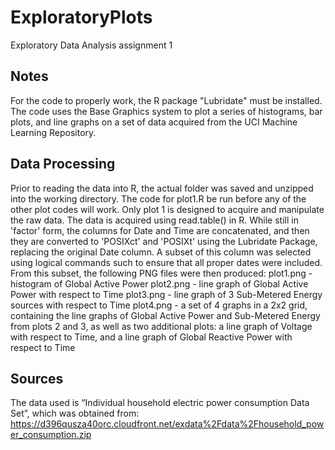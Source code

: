 # ExploratoryPlots
Exploratory Data Analysis assignment 1

## Notes
For the code to properly work, the R package "Lubridate" must be installed. 
The code uses the Base Graphics system to plot a series of histograms, bar plots, and line graphs on a set of data acquired from the UCI Machine Learning Repository.

## Data Processing
Prior to reading the data into R, the actual folder was saved and unzipped into the working directory. 
The code for plot1.R be run before any of the other plot codes will work. Only plot 1 is designed to acquire and manipulate the raw data.
The data is acquired using read.table() in R. 
While still in 'factor' form, the columns for Date and Time are concatenated, and then they are converted to 'POSIXct' and 'POSIXt' using the Lubridate Package, replacing the original Date column. 
A subset of this column was selected using logical commands such to ensure that all proper dates were included. 
From this subset, the following PNG files were then produced: 
  plot1.png - histogram of Global Active Power
  plot2.png - line graph of Global Active Power with respect to Time
  plot3.png - line graph of 3 Sub-Metered Energy sources with respect to Time
  plot4.png - a set of 4 graphs in a 2x2 grid, containing the line graphs of Global Active Power and Sub-Metered Energy from plots 2 and 3, as well as two additional plots: a line graph of Voltage with respect to Time, and a line graph of Global Reactive Power with respect to Time 

## Sources
The data used is “Individual household electric power consumption Data Set”, which was obtained from: 
https://d396qusza40orc.cloudfront.net/exdata%2Fdata%2Fhousehold_power_consumption.zip

